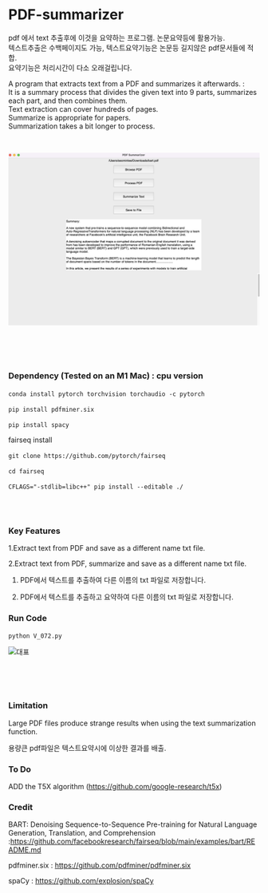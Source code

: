 # PDF-summarizer

pdf 에서 text 추출후에 이것을 요약하는 프로그램.  논문요약등에 활용가능. <br/> 
텍스트추출은 수백페이지도 가능, 텍스트요약기능은 논문등 길지않은 pdf문서들에 적합. <br/> 
요약기능은 처리시간이 다소 오래걸립니다.<br/> 


A program that extracts text from a PDF and summarizes it afterwards. :<br/> 
It is a summary process that divides the given text into 9 parts, summarizes each part, and then combines them. <br/>
Text extraction can cover hundreds of pages. <br/>
Summarize is appropriate for papers. <br/>
Summarization takes a bit longer to process. 

<br/> 

![대표](https://github.com/leeseomin/PDF-summarizer/blob/main/pic/1.png)



  <br/> <br/><br/> 
###  Dependency (Tested on an M1 Mac) : cpu version


``` conda install pytorch torchvision torchaudio -c pytorch ```

```pip install pdfminer.six``` 

```pip install spacy```

fairseq install <br/>

```git clone https://github.com/pytorch/fairseq```

```cd fairseq```

```CFLAGS="-stdlib=libc++" pip install --editable ./``` 


 <br/><br/> 
 
 
### Key Features


1.Extract text from PDF and save as a different name txt file.

2.Extract text from PDF, summarize and save as a different name txt file.

1. PDF에서 텍스트를 추출하여 다른 이름의 txt 파일로 저장합니다.

2. PDF에서 텍스트를 추출하고 요약하여 다른 이름의 txt 파일로 저장합니다.

 
 
 
### Run Code 

```python V_072.py``` 

![대표](https://github.com/leeseomin/PDF-summarizer/blob/main/pic/2.png)



  <br/>
 <br/><br/> 



### Limitation

Large PDF files produce strange results when using the text summarization function.

용량큰 pdf파일은 텍스트요약시에 이상한 결과를 배출.


###  To Do

ADD the T5X algorithm  (https://github.com/google-research/t5x)


### Credit

BART: Denoising Sequence-to-Sequence Pre-training for Natural Language Generation, Translation, and Comprehension :https://github.com/facebookresearch/fairseq/blob/main/examples/bart/README.md

pdfminer.six  :  https://github.com/pdfminer/pdfminer.six 

spaCy : https://github.com/explosion/spaCy
